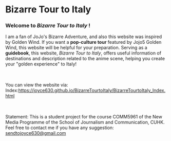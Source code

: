 # Bizarre Tour to Italy
<h3>Welcome to <i>Bizarre Tour to Italy</i> !</h3>
I am a fan of JoJo's Bizarre Adventure, and also this website was inspired by Golden Wind. If you want a <b>pop-culture tour</b> featured by Jojo5 Golden Wind, this website will be helpful for your preparation. 
Serving as a <b>guidebook</b></span>, this website, <i>Bizarre Tour to Italy</i>, offers useful information of destinations and description related to the anime scene, helping you create your "golden experience" to Italy! 


<br><br>You can view the website via:
<br>Index:https://joyce630.github.io/BizarreTourtoItaly/BizarreTourtoItaly_Index.html

<br><br>Statement: This is a student project for the course COMM5961 of the New Media Programme of the School of Journalism and Communication, CUHK. Feel free to contact me if you have any suggestion: sendtojoyce630@gmail.com
